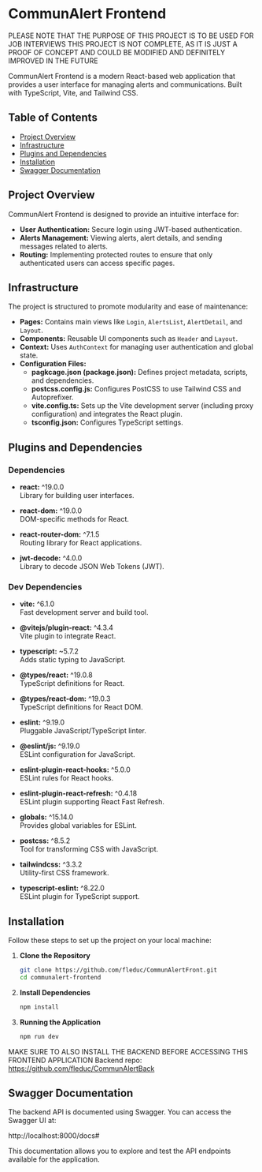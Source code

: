 # CommunAlert Frontend

PLEASE NOTE THAT THE PURPOSE OF THIS PROJECT IS TO BE USED FOR JOB INTERVIEWS THIS PROJECT IS NOT COMPLETE, AS IT IS JUST A PROOF OF CONCEPT AND COULD BE MODIFIED AND DEFINITELY IMPROVED IN THE FUTURE

CommunAlert Frontend is a modern React-based web application that provides a user interface for managing alerts and communications. Built with TypeScript, Vite, and Tailwind CSS.

## Table of Contents

- [Project Overview](#project-overview)
- [Infrastructure](#infrastructure)
- [Plugins and Dependencies](#plugins-and-dependencies)
- [Installation](#installation)
- [Swagger Documentation](#swagger-documentation)

## Project Overview

CommunAlert Frontend is designed to provide an intuitive interface for:
- **User Authentication:** Secure login using JWT-based authentication.
- **Alerts Management:** Viewing alerts, alert details, and sending messages related to alerts.
- **Routing:** Implementing protected routes to ensure that only authenticated users can access specific pages.

## Infrastructure

The project is structured to promote modularity and ease of maintenance:

- **Pages:** Contains main views like `Login`, `AlertsList`, `AlertDetail`, and `Layout`.
- **Components:** Reusable UI components such as `Header` and `Layout`.
- **Context:** Uses `AuthContext` for managing user authentication and global state.
- **Configuration Files:**
    - **pagkcage.json (package.json):** Defines project metadata, scripts, and dependencies.
    - **postcss.config.js:** Configures PostCSS to use Tailwind CSS and Autoprefixer.
    - **vite.config.ts:** Sets up the Vite development server (including proxy configuration) and integrates the React plugin.
    - **tsconfig.json:** Configures TypeScript settings.

## Plugins and Dependencies

### Dependencies

- **react:** ^19.0.0  
  Library for building user interfaces.

- **react-dom:** ^19.0.0  
  DOM-specific methods for React.

- **react-router-dom:** ^7.1.5  
  Routing library for React applications.

- **jwt-decode:** ^4.0.0  
  Library to decode JSON Web Tokens (JWT).

### Dev Dependencies

- **vite:** ^6.1.0  
  Fast development server and build tool.

- **@vitejs/plugin-react:** ^4.3.4  
  Vite plugin to integrate React.

- **typescript:** ~5.7.2  
  Adds static typing to JavaScript.

- **@types/react:** ^19.0.8  
  TypeScript definitions for React.

- **@types/react-dom:** ^19.0.3  
  TypeScript definitions for React DOM.

- **eslint:** ^9.19.0  
  Pluggable JavaScript/TypeScript linter.

- **@eslint/js:** ^9.19.0  
  ESLint configuration for JavaScript.

- **eslint-plugin-react-hooks:** ^5.0.0  
  ESLint rules for React hooks.

- **eslint-plugin-react-refresh:** ^0.4.18  
  ESLint plugin supporting React Fast Refresh.

- **globals:** ^15.14.0  
  Provides global variables for ESLint.

- **postcss:** ^8.5.2  
  Tool for transforming CSS with JavaScript.

- **tailwindcss:** ^3.3.2  
  Utility-first CSS framework.

- **typescript-eslint:** ^8.22.0  
  ESLint plugin for TypeScript support.

## Installation

Follow these steps to set up the project on your local machine:

1. **Clone the Repository**

   ```bash
   git clone https://github.com/fleduc/CommunAlertFront.git
   cd communalert-frontend

2. **Install Dependencies**

   ```bash
   npm install
   
3. **Running the Application**

   ```bash
   npm run dev

MAKE SURE TO ALSO INSTALL THE BACKEND BEFORE ACCESSING THIS FRONTEND APPLICATION
Backend repo: https://github.com/fleduc/CommunAlertBack

## Swagger Documentation

The backend API is documented using Swagger. You can access the Swagger UI at:

http://localhost:8000/docs#

This documentation allows you to explore and test the API endpoints available for the application.